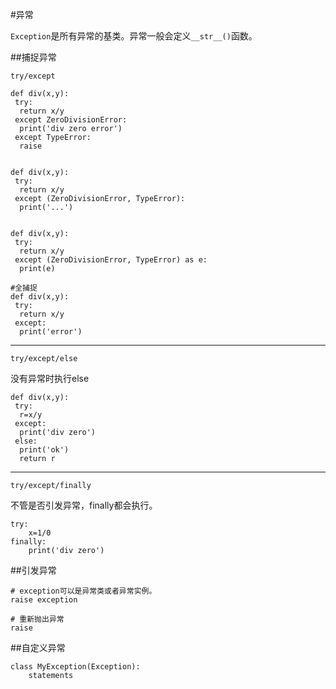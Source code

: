 #异常

`Exception`是所有异常的基类。异常一般会定义`__str__()`函数。

##捕捉异常

`try/except`

```
def div(x,y):
 try:
  return x/y
 except ZeroDivisionError:
  print('div zero error')
 except TypeError:
  raise


def div(x,y):
 try:
  return x/y
 except (ZeroDivisionError, TypeError):
  print('...')


def div(x,y):
 try:
  return x/y
 except (ZeroDivisionError, TypeError) as e:
  print(e)

#全捕捉
def div(x,y):
 try:
  return x/y
 except:
  print('error')
```

---

`try/except/else`

没有异常时执行else

```
def div(x,y):
 try:
  r=x/y
 except:
  print('div zero')
 else:
  print('ok')
  return r
```

---

`try/except/finally`

不管是否引发异常，finally都会执行。

```
try:
    x=1/0
finally:
    print('div zero')
```

##引发异常

```
# exception可以是异常类或者异常实例。
raise exception
```

```
# 重新抛出异常
raise
```

##自定义异常

```
class MyException(Exception):
    statements
```